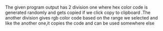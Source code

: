 The given program output has 2 division one where hex color code is generated randomly and gets copied if we click copy to clipboard .The another division gives rgb color code based on the range we selected and like the another one,it copies the code and can be used somewhere else
